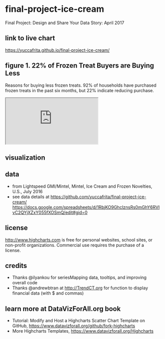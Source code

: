 # final-project-ice-cream
Final Project: Design and Share Your Data Story: April 2017

## link to live chart
https://yuccafrita.github.io/final-project-ice-cream/

## figure 1.  22% of Frozen Treat Buyers are Buying Less
Reasons for buying less frozen treats.  92% of households have purchased frozen treats in the past six months, but 22% indicate reducing purchase.
<iframe src="https://docs.google.com/spreadsheets/d/1RbjKO9GhclznsRs0mGhY6RVIvC2QYjXZxY055fXOSmQ/pubchart?oid=966927082&amp;format=interactive"></iframe>


## visualization


## data
- from Lightspeed GMI/Mintel, Mintel, Ice Cream and Frozen Novelties, U.S., July 2016
- see data details at https://github.com/yuccafrita/final-project-ice-cream/
https://docs.google.com/spreadsheets/d/1RbjKO9GhclznsRs0mGhY6RVIvC2QYjXZxY055fXOSmQ/edit#gid=0

## license
http://www.highcharts.com is free for personal websites, school sites, or non-profit organizations. Commercial use requires the purchase of a license.

## credits
- Thanks @ilyankou for seriesMapping data, tooltips, and improving overall code
- Thanks @andrewbtran at http://TrendCT.org for function to display financial data (with $ and commas)

## learn more at DataVizForAll.org book
- Tutorial: Modify and Host a Highcharts Scatter Chart Template on GitHub, https://www.datavizforall.org/github/fork-highcharts
- More Highcharts Templates, https://www.datavizforall.org/Highcharts
